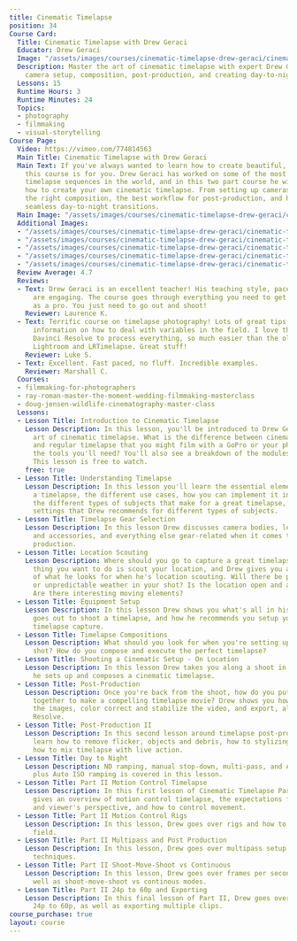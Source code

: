 ```yaml
---
title: Cinematic Timelapse
position: 34
Course Card:
  Title: Cinematic Timelapse with Drew Geraci
  Educator: Drew Geraci
  Image: "/assets/images/courses/cinematic-timelapse-drew-geraci/cinematic-timelapse-drew-geraci.jpg"
  Description: Master the art of cinematic timelapse with expert Drew Geraci. Learn
    camera setup, composition, post-production, and creating day-to-night transitions.
  Lessons: 15
  Runtime Hours: 3
  Runtime Minutes: 24
  Topics:
  - photography
  - filmmaking
  - visual-storytelling
Course Page:
  Video: https://vimeo.com/774814563
  Main Title: Cinematic Timelapse with Drew Geraci
  Main Text: If you've always wanted to learn how to create beautiful, cinematic timelapse,
    this course is for you. Drew Geraci has worked on some of the most well-known
    timelapse sequences in the world, and in this two part course he will teach you
    how to create your own cinematic timelapse. From setting up cameras, choosing
    the right composition, the best workflow for post-production, and how to create
    seamless day-to-night transitions.
  Main Image: "/assets/images/courses/cinematic-timelapse-drew-geraci/cinematic-timelapse-drew-geraci-1.jpg"
  Additional Images:
  - "/assets/images/courses/cinematic-timelapse-drew-geraci/cinematic-timelapse-drew-geraci-2.jpg"
  - "/assets/images/courses/cinematic-timelapse-drew-geraci/cinematic-timelapse-drew-geraci-3.jpg"
  - "/assets/images/courses/cinematic-timelapse-drew-geraci/cinematic-timelapse-drew-geraci-4.jpg"
  - "/assets/images/courses/cinematic-timelapse-drew-geraci/cinematic-timelapse-drew-geraci-5.jpg"
  - "/assets/images/courses/cinematic-timelapse-drew-geraci/cinematic-timelapse-drew-geraci-6.jpg"
  Review Average: 4.7
  Reviews:
  - Text: Drew Geraci is an excellent teacher! His teaching style, pace and information
      are engaging. The course goes through everything you need to get up and running
      as a pro. You just need to go out and shoot!
    Reviewer: Laurence K.
  - Text: Terrific course on timelapse photography! Lots of great tips and practical
      information on how to deal with variables in the field. I love that he uses
      Davinci Resolve to process everything, so much easier than the old way of needing
      Lightroom and LRTimelapse. Great stuff!
    Reviewer: Luke S.
  - Text: Excellent. Fast paced, no fluff. Incredible examples.
    Reviewer: Marshall C.
  Courses:
  - filmmaking-for-photographers
  - ray-roman-master-the-moment-wedding-filmmaking-masterclass
  - doug-jensen-wildlife-cinematography-master-class
  Lessons:
  - Lesson Title: Introduction to Cinematic Timelapse
    Lesson Description: In this lesson, you'll be introduced to Drew Geraci and the
      art of cinematic timelapse. What is the difference between cinematic timelapse
      and regular timelapse that you might film with a GoPro or your phone? What are
      the tools you'll need? You'll also see a breakdown of the modules for this course.
      This lesson is free to watch.
    free: true
  - Lesson Title: Understanding Timelapse
    Lesson Description: In this lesson you'll learn the essential elements to creating
      a timelapse, the different use cases, how you can implement it in your work,
      the different types of subjects that make for a great timelapse, and the interval
      settings that Drew recommends for different types of subjects.
  - Lesson Title: Timelapse Gear Selection
    Lesson Description: In this lesson Drew discusses camera bodies, lenses, ND filters
      and accessories, and everything else gear-related when it comes to timelapse
      production.
  - Lesson Title: Location Scouting
    Lesson Description: Where should you go to capture a great timelapse? The first
      thing you want to do is scout your location, and Drew gives you an overview
      of what he looks for when he's location scouting. Will there be people, animals,
      or unpredictable weather in your shot? Is the location open and accessible?
      Are there interesting moving elements?
  - Lesson Title: Equipment Setup
    Lesson Description: In this lesson Drew shows you what's all in his bag when he
      goes out to shoot a timelapse, and how he recommends you setup your camera for
      timelapse capture.
  - Lesson Title: Timelapse Compositions
    Lesson Description: What should you look for when you're setting up a timelapse
      shot? How do you compose and execute the perfect timelapse?
  - Lesson Title: Shooting a Cinematic Setup - On Location
    Lesson Description: In this lesson Drew takes you along a shoot in Wyoming as
      he sets up and composes a cinematic timelapse.
  - Lesson Title: Post-Production
    Lesson Description: Once you're back from the shoot, how do you put all your images
      together to make a compelling timelapse movie? Drew shows you how to compile
      the images, color correct and stabilize the video, and export, all in DaVinci
      Resolve.
  - Lesson Title: Post-Production II
    Lesson Description: In this second lesson around timelapse post-production, you'll
      learn how to remove flicker, objects and debris, how to stylizing masks, and
      how to mix timelapse with live action.
  - Lesson Title: Day to Night
    Lesson Description: ND ramping, manual stop-down, multi-pass, and Aperture Priority
      plus Auto ISO ramping is covered in this lesson.
  - Lesson Title: Part II Motion Control Timelapse
    Lesson Description: In this first lesson of Cinematic Timelapse Part II, Drew
      gives an overview of motion control timelapse, the expectations from the operator
      and viewer's perspective, and how to control movement.
  - Lesson Title: Part II Motion Control Rigs
    Lesson Description: In this lesson, Drew goes over rigs and how to setup in the
      field.
  - Lesson Title: Part II Multipass and Post Production
    Lesson Description: In this lesson, Drew goes over multipass setup and post production
      techniques.
  - Lesson Title: Part II Shoot-Move-Shoot vs Continuous
    Lesson Description: In this lesson, Drew goes over frames per second options as
      well as shoot-move-shoot vs continous modes.
  - Lesson Title: Part II 24p to 60p and Exporting
    Lesson Description: In this final lesson of Part II, Drew goes over converting
      24p to 60p, as well as exporting multiple clips.
course_purchase: true
layout: course
---
```


